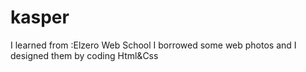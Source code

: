 # kasper
I learned from :Elzero Web School
I borrowed some web photos and I designed them by coding Html&Css


